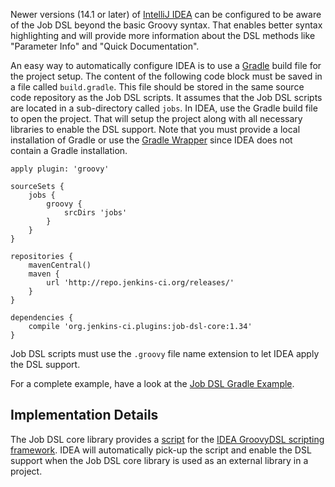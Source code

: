 Newer versions (14.1 or later) of [IntelliJ IDEA](https://www.jetbrains.com/idea/) can be configured to be aware of the
Job DSL beyond the basic Groovy syntax. That enables better syntax highlighting and will provide more information about
the DSL methods like "Parameter Info" and "Quick Documentation".

An easy way to automatically configure IDEA is to use a [Gradle](https://gradle.org/) build file for the project setup.
The content of the following code block must be saved in a file called `build.gradle`. This file should be stored in the
same source code repository as the Job DSL scripts. It assumes that the Job DSL scripts are located in a sub-directory
called `jobs`. In IDEA, use the Gradle build file to open the project. That will setup the project along with all
necessary libraries to enable the DSL support. Note that you must provide a local installation of Gradle or use the
[Gradle Wrapper](https://docs.gradle.org/current/userguide/gradle_wrapper.html) since IDEA does not contain a Gradle
installation.

    apply plugin: 'groovy'

    sourceSets {
        jobs {
            groovy {
                srcDirs 'jobs'
            }
        }
    }

    repositories {
        mavenCentral()
        maven {
            url 'http://repo.jenkins-ci.org/releases/'
        }
    }

    dependencies {
        compile 'org.jenkins-ci.plugins:job-dsl-core:1.34'
    }

Job DSL scripts must use the `.groovy` file name extension to let IDEA apply the DSL support.

For a complete example, have a look at the [Job DSL Gradle Example](https://github.com/sheehan/job-dsl-gradle-example).


Implementation Details
----------------------

The Job DSL core library provides a
[script](https://github.com/jenkinsci/job-dsl-plugin/blob/job-dsl-1.34/job-dsl-core/src/main/resources/javaposse/jobdsl/dsl/idea.gdsl)
for the
[IDEA GroovyDSL scripting framework](https://confluence.jetbrains.com/display/GRVY/Scripting+IDE+for+DSL+awareness).
IDEA will automatically pick-up the script and enable the DSL support when the Job DSL core library is used as an
external library in a project.